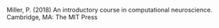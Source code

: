 Miller, P. (2018) An introductory course in computational neuroscience. Cambridge, MA: The MIT Press
